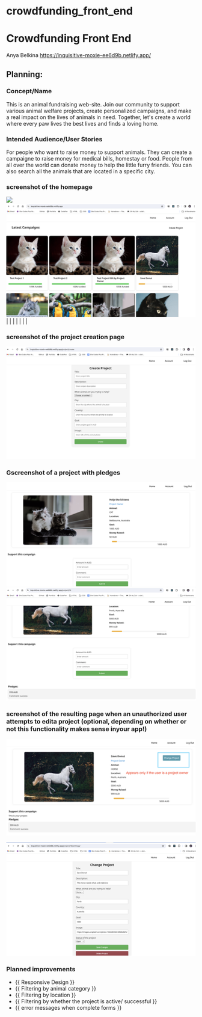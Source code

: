 # crowdfunding_front_end

# Crowdfunding Front End
Anya Belkina
https://inquisitive-moxie-ee6d9b.netlify.app/

## Planning:
### Concept/Name
This is an animal fundraising web-site. Join our community to support various animal welfare projects, create personalized campaigns, and make a real impact on the lives of animals in need. Together, let's create a world where every paw lives the best lives and finds a loving home.
### Intended Audience/User Stories
For people who want to raise money to support animals. They can create a campaigne to raise money for medical bills, homestay or food. People from all over the world can donate money to help the little furry friends. You can also search all the animals that are located in a specific city.

  
### screenshot of the homepage
![]( src/assets/screenshots/HomePageScreenshot1.png)
![]( src/assets/screenshots/HomePageScreenshot2.png)
| | | | | | |
### screenshot of the project creation page
![]( src/assets/screenshots/CreateProjectScreenshot.png)




### Gscreenshot of a project with pledges
![]( src/assets/screenshots/ProjectPageScreenshot.png )
![]( src/assets/screenshots/ProjectPageScreenshot2.png )


### screenshot of the resulting page when an unauthorized user attempts to edita project (optional, depending on whether or not this functionality makes sense inyour app!)
![]( src/assets/screenshots/ChangeProjectFunctionalityScreenshot.png)

![]( src/assets/screenshots/SettingsPageScreenshot.png)

### Planned improvements
- {{ Responsive Design }}
- {{ Filtering by animal category }}
- {{ Filtering by location }}
- {{ Filtering by whether the project is active/ successful }}
- {{ error messages when complete forms }}
